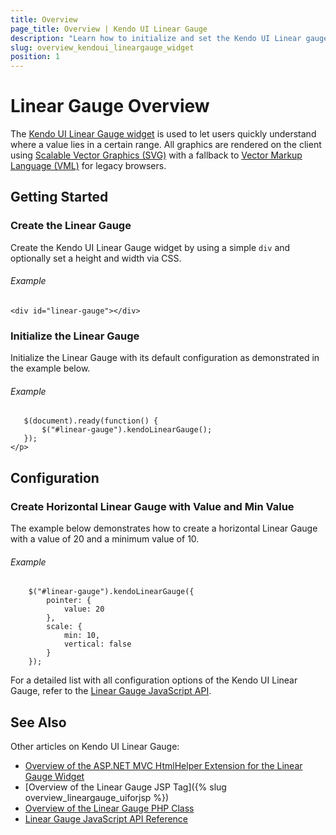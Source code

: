 ```yaml
---
title: Overview
page_title: Overview | Kendo UI Linear Gauge
description: "Learn how to initialize and set the Kendo UI Linear gauge."
slug: overview_kendoui_lineargauge_widget
position: 1
---
```


# Linear Gauge Overview

The [Kendo UI Linear Gauge widget](http://demos.telerik.com/kendo-ui/linear-gauge/index) is used to let users quickly understand where a value lies in a certain range. All graphics are rendered on the client using [Scalable Vector Graphics (SVG)](https://en.wikipedia.org/wiki/Scalable_Vector_Graphics) with a fallback to [Vector Markup Language (VML)](https://en.wikipedia.org/wiki/Vector_Markup_Language) for legacy browsers.

## Getting Started

### Create the Linear Gauge

Create the Kendo UI Linear Gauge widget by using a simple `div` and optionally set a height and width via CSS.

###### Example

    <div id="linear-gauge"></div>

### Initialize the Linear Gauge

Initialize the Linear Gauge with its default configuration as demonstrated in the example below.

###### Example

       $(document).ready(function() {
           $("#linear-gauge").kendoLinearGauge();
       });
    </p>

## Configuration

### Create Horizontal Linear Gauge with Value and Min Value

The example below demonstrates how to create a horizontal Linear Gauge with a value of 20 and a minimum value of 10.

###### Example

        $("#linear-gauge").kendoLinearGauge({
            pointer: {
                value: 20
            },
            scale: {
                min: 10,
                vertical: false
            }
        });

For a detailed list with all configuration options of the Kendo UI Linear Gauge, refer to the [Linear Gauge JavaScript API](/api/javascript/dataviz/ui/lineargauge).

## See Also

Other articles on Kendo UI Linear Gauge:

* [Overview of the ASP.NET MVC HtmlHelper Extension for the Linear Gauge Widget](/aspnet-mvc/helpers/lineargauge/overview)
* [Overview of the Linear Gauge JSP Tag]({% slug overview_lineargauge_uiforjsp %})
* [Overview of the Linear Gauge PHP Class](/php/widgets/lineargauge/overview)
* [Linear Gauge JavaScript API Reference](/api/javascript/dataviz/ui/lineargauge)
